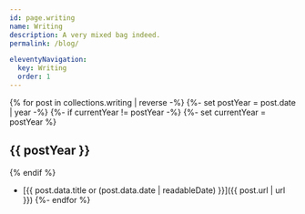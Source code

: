 ```yaml
---
id: page.writing
name: Writing
description: A very mixed bag indeed.
permalink: /blog/

eleventyNavigation:
  key: Writing
  order: 1
---
```

{% for post in collections.writing | reverse -%}
{%- set postYear = post.date | year -%}
{%- if currentYear != postYear -%}
{%- set currentYear = postYear %}
## {{ postYear }}
{% endif %}
* [{{ post.data.title or (post.data.date | readableDate) }}]({{ post.url | url }})
{%- endfor %}

